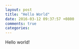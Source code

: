 ```yaml
---
layout: post
title: "Hello World"
date: 2016-03-12 09:37:57 +0800
comments: true
categories: 
---
```

Hello world!